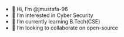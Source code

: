 - 👋 Hi, I’m @jmustafa-96
- 👀 I’m interested in Cyber Security 
- 🌱 I’m currently learning B.Tech(CSE)
- 💞️ I’m looking to collaborate on open-source


<!---
jmustafa-96/jmustafa-96 is a ✨ special ✨ repository because its `README.md` (this file) appears on your GitHub profile.
You can click the Preview link to take a look at your changes.
--->
